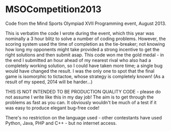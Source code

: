 MSOCompetition2013
==================

Code from the Mind Sports Olympiad XVII Programming event, August 2013.

This is verbatim the code I wrote during the event, which this year was nominally a 3 hour blitz to solve a number 
of coding problems. However, the scoring system used the time of completion as the tie-breaker; not knowing how long
my opponents might take provided a strong incentive to get the right solutions and then submit asap. This code won 
me the gold medal - in the end I submitted an hour ahead of my nearest rival who also had a completely working
solution, so I could have taken more time; a single bug would have changed the result. I was the only one to 
spot that the final game is isomorphic to tictactoe, whose strategy is completely known! (As a result of my speed,
2014 will be harder...)

THIS IS NOT INTENDED TO BE PRODUCTION QUALITY CODE - please do not assume I write like this in my day job! The aim 
is to get through the problems as fast as you can. It obviously wouldn't be much of a test if it was easy to produce 
elegant bug-free code!

There's no restriction on the language used - other contestants have used Python, Java, PHP and C++ - but no internet access.

